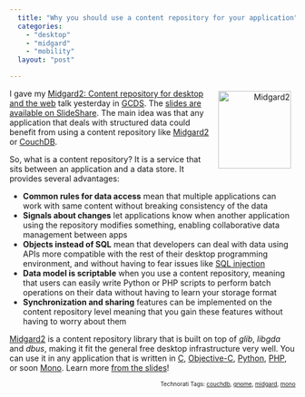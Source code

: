 ```yaml
---
  title: "Why you should use a content repository for your application"
  categories: 
    - "desktop"
    - "midgard"
    - "mobility"
  layout: "post"

---
```

<p style="text-align:right;">
<img src="https://d2vqpl3tx84ay5.cloudfront.net/midgard2-bubble-1.png" height="137" width="128" border="0" align="right" hspace="8" vspace="4" alt="Midgard2" title="Midgard2" />
</p><p>
I gave my <a href="http://www.grancanariadesktopsummit.org/node/210">Midgard2: Content repository for desktop and the web</a> talk yesterday in <a href="http://www.grancanariadesktopsummit.org/">GCDS</a>. The <a href="http://www.slideshare.net/bergie/midgard2-content-repository-for-desktop-and-the-web">slides are available on SlideShare</a>. The main idea was that any application that deals with structured data could benefit from using a content repository like <a href="http://www.midgard2.org/">Midgard2</a> or <a href="http://couchdb.apache.org/">CouchDB</a>.
</p><p>
So, what is a content repository? It is a service that sits between an application and a data store. It provides several advantages:
</p><ul>
<li><strong>Common rules for data access</strong> mean that multiple applications can work with same content without breaking consistency of the data</li>
<li><strong>Signals about changes</strong> let applications know when another application using the repository modifies something, enabling collaborative data management between apps</li>
<li><strong>Objects instead of SQL</strong> mean that developers can deal with data using APIs more compatible with the rest of their desktop programming environment, and without having to fear issues like <a href="http://xkcd.com/327/">SQL injection</a></li>
<li><strong>Data model is scriptable</strong> when you use a content repository, meaning that users can easily write Python or PHP scripts to perform batch operations on their data without having to learn your storage format</li>
<li><strong>Synchronization and sharing</strong> features can be implemented on the content repository level meaning that you gain these features without having to worry about them</li>
</ul><p>
<a href="http://www.midgard2.org/">Midgard2</a> is a content repository library that is built on top of <em>glib</em>, <em>libgda</em> and <em>dbus</em>, making it fit the general free desktop infrastructure very well. You can use it in any application that is written in <a href="http://www.midgard-project.org/api-docs/midgard/core/mjolnir/">C</a>, <a href="http://www.mdk.org.pl/2009/3/26/midgard-objc-bindings">Objective-C</a>, <a href="http://www.midgard-project.org/documentation/python_midgard/">Python</a>, <a href="http://www.midgard-project.org/documentation/mgdschema-in-php/">PHP</a>, or soon <a href="http://www.flickr.com/photos/bergie/2439346766/">Mono</a>. Learn more <a href="http://www.slideshare.net/bergie/midgard2-content-repository-for-desktop-and-the-web">from the slides</a>!
</p>
<p style="text-align:right;font-size:10px;">Technorati Tags: <a href="http://www.technorati.com/tag/couchdb" rel="tag">couchdb</a>, <a href="http://www.technorati.com/tag/gnome" rel="tag">gnome</a>, <a href="http://www.technorati.com/tag/midgard" rel="tag">midgard</a>, <a href="http://www.technorati.com/tag/mono" rel="tag">mono</a></p>
